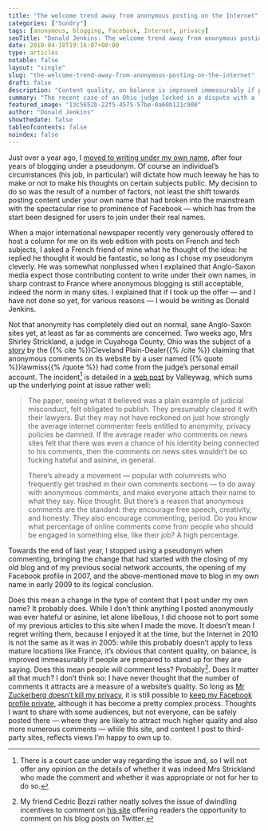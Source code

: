 ```yaml
---
title: "The welcome trend away from anonymous posting on the Internet"
categories: ["Sundry"]
tags: [anonymous, blogging, Facebook, Internet, privacy]
seoTitle: "Donald Jenkins: The welcome trend away from anonymous posting on the Internet"
date: 2010-04-10T19:16:07+00:00
type: articles
notable: false
layout: "single"
slug: "the-welcome-trend-away-from-anonymous-posting-on-the-internet"
draft: false
description: "Content quality, on balance is improved immeasurably if people are prepared to stand up for they are saying. Does this mean people will comment less? Probably. Does it matter all that much? I don’t think so."
summary: "The recent case of an Ohio judge locked in a dispute with a local newspaper over an anonymous comment posted on its website using her email address has given a vivid illustration of how the shift to contributing content to the Internet under your own name has radically changed the nature of interaction on the Web since it started in the middle of the last decade and gathered pace between 2007 and 2009, powerfully assisted by the emergence of Facebook, a notably proponent of being transparent about your identity, in the social network sector. Content quality, on balance is improved immeasurably if people are prepared to stand up for they are saying. Does this mean people will comment less? Probably. Does it matter all that much? I don’t think so. So long as Mr Zuckerberg doesn’t kill my privacy, its still possible to share content with selected audiences, but not everyone, on Facebook, while a public blog, and content one posts to third-party sites, reflects views one is happy to own up to."
featured_image: "13c5652b-22f5-4575-57be-0a60b121c900"
author: "Donald Jenkins"
showthedate: false
tableofcontents: false
noindex: false
---
```


Just over a year ago, I [moved to writing under my own name](https://www.donaldjenkins.com/why-i-have-finally-decided-to-blog-in-my-own-name/ "Why I have finally decided to blog in my own name"), after four years of blogging under a pseudonym. Of course an individual’s circumstances (his job, in particular) will dictate how much leeway he has to make or not to make his thoughts on certain subjects public. My decision to do so was the result of a number of factors, not least the shift towards posting content under your own name that had broken into the mainstream with the spectacular rise to prominence of Facebook — which has from the start been designed for users to join under their real names.

When a major international newspaper recently very generously offered to host a column for me on its web edition with posts on French and tech subjects, I asked a French friend of mine what he thought of the idea: he replied he thought it would be fantastic, so long as I chose my pseudonym cleverly. He was somewhat nonplussed when I explained that Anglo-Saxon media expect those contributing content to write under their own names, in sharp contrast to France where anonymous blogging is still acceptable, indeed the norm in many sites. I explained that if I took up the offer — and I have not done so yet, for various reasons — I would be writing as Donald Jenkins.

Not that anonymity has completely died out on normal, sane Anglo-Saxon sites yet, at least as far as comments are concerned. Two weeks ago, Mrs Shirley Strickland, a judge in Cuyahoga County, Ohio was the subject of a [story](https://blog.cleveland.com/metro/2010/03/post_258.html "Article about Mrs Strickland in the Cleveland Plain-dealer") by the {{% cite %}}Cleveland Plain-Dealer{{% /cite %}} claiming that anonymous comments on its website by a user named {{% quote %}}lawmiss{{% /quote %}} had come from the judge’s personal email account. The incident[^1] is detailed in a [web post](https://www.donaldjenkins.com/documents/can-anonymous-commenters-be-outed-if-they-do-something-newsworthy.pdf "Valleywag post on the Strickland case: Can Anonymous Commenters Be Outed if They Do Something Newsworthy?") by Valleywag, which sums up the underlying point at issue rather well:

> The paper, seeing what it believed was a plain example of judicial misconduct, felt obligated to publish. They presumably cleared it with their lawyers. But they may not have reckoned on just how strongly the average internet commenter feels entitled to anonymity, privacy policies be damned. If the average reader who comments on news sites felt that there was even a chance of his identity being connected to his comments, then the comments on news sites wouldn’t be so fucking hateful and asinine, in general.
>
> There’s already a movement — popular with columnists who frequently get trashed in their own comments sections — to do away with anonymous comments, and make everyone attach their name to what they say. Nice thought. But there’s a reason that anonymous comments are the standard: they encourage free speech, creativity, and honesty. They also encourage commenting, period. Do you know what percentage of online comments come from people who should be engaged in something else, like their job? A high percentage.

Towards the end of last year, I stopped using a pseudonym when commenting, bringing the change that had started with the closing of my old blog and of my previous social network accounts, the opening of my Facebook profile in 2007, and the above-mentioned move to blog in my own name in early 2009 to its logical conclusion.

Does this mean a change in the type of content that I post under my own name? It probably does. While I don’t think anything I posted anonymously was ever hateful or asinine, let alone libellous, I did choose not to port some of my previous articles to this site when I made the move. It doesn’t mean I regret writing them, because I enjoyed it at the time, but the Internet in 2010 is not the same as it was in 2005: while this probably doesn’t apply to less mature locations like France, it’s obvious that content quality, on balance, is improved immeasurably if people are prepared to stand up for they are saying. Does this mean people will comment less? Probably[^2]. Does it matter all that much? I don’t think so: I have never thought that the number of comments it attracts are a measure of a website’s quality. So long as [Mr Zuckerberg doesn’t kill my privacy](https://www.donaldjenkins.com/social-networking-going-towards-an-oligopolistic-closed-shop-system/ "My blog post on how privacy norms have changed, but not as much as Mark Zuckerberg claims"), it is still possible to [keep my Facebook profile private](https://howto.wired.com/wiki/Make_Your_Facebook_Account_Private "How to keep your Facebook account private"), although it has become a pretty complex process. Thoughts I want to share with some audiences, but not everyone, can be safely posted there — where they are likely to attract much higher quality and also more numerous comments — while this site, and content I post to third-party sites, reflects views I’m happy to own up to.

[^1]: There is a court case under way regarding the issue and, so I will not offer any opinion on the details of whether it was indeed Mrs Strickland who made the comment and whether it was appropriate or not for her to do so.
[^2]: My friend Cedric Bozzi rather neatly solves the issue of dwindling incentives to comment on [his site](http://www.garoo.net/) offering readers the opportunity to comment on his blog posts on Twitter.
